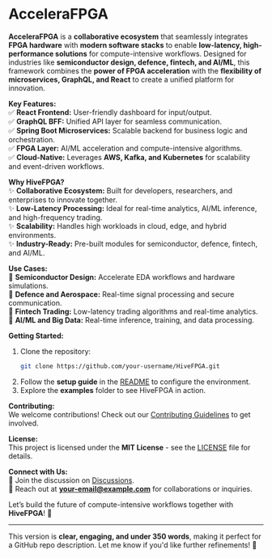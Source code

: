 # AcceleraFPGA
**AcceleraFPGA** is a **collaborative ecosystem** that seamlessly integrates **FPGA hardware** with **modern software stacks** to enable **low-latency, high-performance solutions** for compute-intensive workflows. Designed for industries like **semiconductor design, defence, fintech, and AI/ML**, this framework combines the **power of FPGA acceleration** with the **flexibility of microservices, GraphQL, and React** to create a unified platform for innovation.  

**Key Features:**  
✅ **React Frontend:** User-friendly dashboard for input/output.  
✅ **GraphQL BFF:** Unified API layer for seamless communication.  
✅ **Spring Boot Microservices:** Scalable backend for business logic and orchestration.  
✅ **FPGA Layer:** AI/ML acceleration and compute-intensive algorithms.  
✅ **Cloud-Native:** Leverages **AWS, Kafka, and Kubernetes** for scalability and event-driven workflows.  

**Why HiveFPGA?**  
✨ **Collaborative Ecosystem:** Built for developers, researchers, and enterprises to innovate together.  
✨ **Low-Latency Processing:** Ideal for real-time analytics, AI/ML inference, and high-frequency trading.  
✨ **Scalability:** Handles high workloads in cloud, edge, and hybrid environments.  
✨ **Industry-Ready:** Pre-built modules for semiconductor, defence, fintech, and AI/ML.  

**Use Cases:**  
🔹 **Semiconductor Design:** Accelerate EDA workflows and hardware simulations.  
🔹 **Defence and Aerospace:** Real-time signal processing and secure communication.  
🔹 **Fintech Trading:** Low-latency trading algorithms and real-time analytics.  
🔹 **AI/ML and Big Data:** Real-time inference, training, and data processing.  

**Getting Started:**  
1. Clone the repository:  
   ```bash  
   git clone https://github.com/your-username/HiveFPGA.git  
   ```  
2. Follow the **setup guide** in the [README](README.md) to configure the environment.  
3. Explore the **examples** folder to see HiveFPGA in action.  

**Contributing:**  
We welcome contributions! Check out our [Contributing Guidelines](CONTRIBUTING.md) to get involved.  

**License:**  
This project is licensed under the **MIT License** - see the [LICENSE](LICENSE) file for details.  

**Connect with Us:**  
💬 Join the discussion on [Discussions](https://github.com/your-username/HiveFPGA/discussions).  
📧 Reach out at **your-email@example.com** for collaborations or inquiries.  

Let’s build the future of compute-intensive workflows together with **HiveFPGA**! 🚀  

---

This version is **clear, engaging, and under 350 words**, making it perfect for a GitHub repo description. Let me know if you'd like further refinements! 🚀
